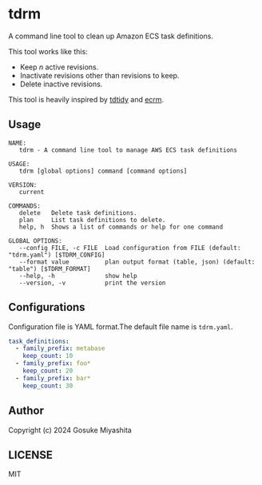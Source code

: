 # tdrm

A command line tool to clean up Amazon ECS task definitions.

This tool works like this:

- Keep *n* active revisions.
- Inactivate revisions other than revisions to keep.
- Delete inactive revisions.


This tool is heavily inspired by [tdtidy](https://github.com/manabusakai/tdtidy) and [ecrm](https://github.com/fujiwara/ecrm).

## Usage

```
NAME:
   tdrm - A command line tool to manage AWS ECS task definitions

USAGE:
   tdrm [global options] command [command options]

VERSION:
   current

COMMANDS:
   delete   Delete task definitions.
   plan     List task definitions to delete.
   help, h  Shows a list of commands or help for one command

GLOBAL OPTIONS:
   --config FILE, -c FILE  Load configuration from FILE (default: "tdrm.yaml") [$TDRM_CONFIG]
   --format value          plan output format (table, json) (default: "table") [$TDRM_FORMAT]
   --help, -h              show help
   --version, -v           print the version
```

## Configurations

Configuration file is YAML format.The default file name is `tdrm.yaml`.

```yaml
task_definitions:
  - family_prefix: metabase
    keep_count: 10
  - family_prefix: foo*
    keep_count: 20
  - family_prefix: bar*
    keep_count: 30
```

## Author

Copyright (c) 2024 Gosuke Miyashita

## LICENSE

MIT
